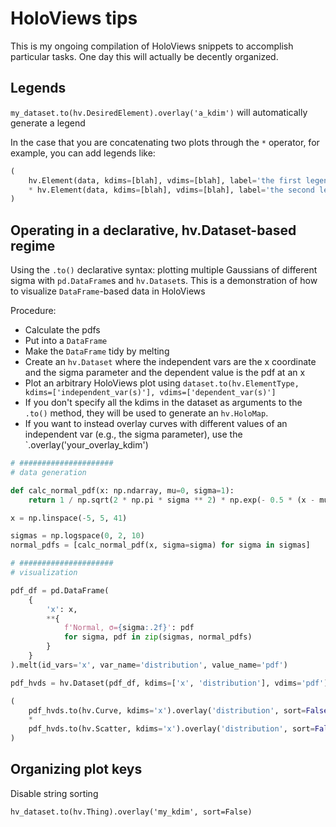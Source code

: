 # HoloViews tips

This is my ongoing compilation of HoloViews snippets to accomplish particular tasks. One day this will actually be decently organized.

## Legends

`my_dataset.to(hv.DesiredElement).overlay('a_kdim')` will automatically generate a legend

In the case that you are concatenating two plots through the `*` operator, for example, you can add legends like:

```python
(
    hv.Element(data, kdims=[blah], vdims=[blah], label='the first legend entry')
    * hv.Element(data, kdims=[blah], vdims=[blah], label='the second legend entry')
)
```

## Operating in a declarative, hv.Dataset-based regime

Using the `.to()` declarative syntax: plotting multiple Gaussians of different sigma with `pd.DataFrame`s and `hv.Dataset`s. This is a demonstration of how to visualize `DataFrame`-based data in HoloViews

Procedure:
* Calculate the pdfs
* Put into a `DataFrame`
* Make the `DataFrame` tidy by melting
* Create an `hv.Dataset` where the independent vars are the x coordinate and the sigma parameter and the dependent value is the pdf at an x
* Plot an arbitrary HoloViews plot using `dataset.to(hv.ElementType, kdims=['independent_var(s)'], vdims=['dependent_var(s)']`
* If you don't specify all the kdims in the dataset as arguments to the `.to()` method, they will be used to generate an `hv.HoloMap`. 
* If you want to instead overlay curves with different values of an independent var (e.g., the sigma parameter), use the `.overlay('your_overlay_kdim')

```python
# #####################
# data generation

def calc_normal_pdf(x: np.ndarray, mu=0, sigma=1):
    return 1 / np.sqrt(2 * np.pi * sigma ** 2) * np.exp(- 0.5 * (x - mu) ** 2 / sigma ** 2)

x = np.linspace(-5, 5, 41)

sigmas = np.logspace(0, 2, 10)
normal_pdfs = [calc_normal_pdf(x, sigma=sigma) for sigma in sigmas]

# #####################
# visualization

pdf_df = pd.DataFrame(
    {
        'x': x,
        **{
            f'Normal, σ={sigma:.2f}': pdf 
            for sigma, pdf in zip(sigmas, normal_pdfs)
        }
    }
).melt(id_vars='x', var_name='distribution', value_name='pdf')

pdf_hvds = hv.Dataset(pdf_df, kdims=['x', 'distribution'], vdims='pdf')

(
    pdf_hvds.to(hv.Curve, kdims='x').overlay('distribution', sort=False)
    *
    pdf_hvds.to(hv.Scatter, kdims='x').overlay('distribution', sort=False)
)
```

## Organizing plot keys

Disable string sorting

`hv_dataset.to(hv.Thing).overlay('my_kdim', sort=False)`
